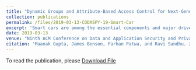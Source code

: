 ```yaml
---
title: "Dynamic Groups and Attribute-Based Access Control for Next-Generation Smart Cars"
collection: publications
permalink: /files/2019-03-13-CODASPY-19-Smart-Car
excerpt: 'Smart cars are among the essential components and major drivers of future cities and connected world. The interaction among connected entities in this vehicular internet of things (IoT) domain, which also involves smart traffic infrastructure, restaurant beacons, emergency vehicles, etc., offer several real-time applications and provide safer and pleasant driving experience to consumers. With more than 100 million lines of code and hundreds of sensors, these connected vehicles (CVs) expose a large attack surface, which can be remotely compromised and exploited by malicious attackers. Security and privacy are big concerns that deter the adoption of smart cars, which if not properly addressed will have grave implications with risk to human life and limb. In this paper, we present a formalized dynamic groups and attribute-based access control (ABAC) model (referred as CV-ABAC-G) for smart cars ecosystem, where the model not only considers system wide attributes-based security policies but also takes into account the individual user privacy preferences for allowing or denying service notifications, alerts and operations to on-board resources. Further, we introduce a novel notion of groups in vehicular IoT, which are dynamically assigned to moving entities like connected cars, based on their current GPS coordinates, speed or other attributes, to ensure relevance of location and time sensitive notification services, to provide administrative benefits to manage large numbers of entities, and to enable attributes inheritance for fine-grained authorization policies. We present proof of concept implementation of our model in AWS cloud platform demonstrating real-world uses cases along with performance metrics.'
date: 2019-03-13
venue: "Ninth ACM Conference on Data and Application Security and Privacy (CODASPY '19)"
citation: 'Maanak Gupta, James Benson, Farhan Patwa, and Ravi Sandhu. 2019. Dynamic Groups and Attribute-Based Access Control for Next-Generation Smart Cars. In Proceedings of the Ninth ACM Conference on Data and Application Security and Privacy (CODASPY 19). Association for Computing Machinery, New York, NY, USA, 61–72. https://doi.org/10.1145/3292006.3300048'
---
```


To read the publication, please <a href="files/2019-03-13-CODASPY-19-Smart-Car.pdf">Download File</a>
